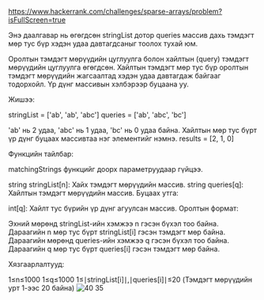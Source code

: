 https://www.hackerrank.com/challenges/sparse-arrays/problem?isFullScreen=true


Энэ даалгавар нь өгөгдсөн stringList дотор queries массив дахь тэмдэгт мөр тус бүр хэдэн удаа давтагдсаныг тоолох тухай юм.

Оролтын тэмдэгт мөрүүдийн цуглуулга болон хайлтын (query) тэмдэгт мөрүүдийн цуглуулга өгөгдсөн. Хайлтын тэмдэгт мөр тус бүр оролтын тэмдэгт мөрүүдийн жагсаалтад хэдэн удаа давтагдаж байгааг тодорхойл. Үр дүнг массивын хэлбэрээр буцаана уу.

Жишээ:

stringList = ['ab', 'ab', 'abc']
queries = ['ab', 'abc', 'bc']

'ab' нь 2 удаа, 'abc' нь 1 удаа, 'bc' нь 0 удаа байна. Хайлтын мөр тус бүрт үр дүнг буцаах массивтаа нэг элементийг нэмнэ.
results = [2, 1, 0]

Функцийн тайлбар:

matchingStrings функцийг доорх параметруудаар гүйцээ.

string stringList[n]: Хайх тэмдэгт мөрүүдийн массив.
string queries[q]: Хайлтын тэмдэгт мөрүүдийн массив.
Буцаах утга:

int[q]: Хайлт тус бүрийн үр дүнг агуулсан массив.
Оролтын формат:

Эхний мөрөнд stringList-ийн хэмжээ n гэсэн бүхэл тоо байна.
Дараагийн n мөр тус бүрт stringList[i] гэсэн тэмдэгт мөр байна.
Дараагийн мөрөнд queries-ийн хэмжээ q гэсэн бүхэл тоо байна.
Дараагийн q мөр тус бүрт queries[i] гэсэн тэмдэгт мөр байна.

Хязгаарлалтууд:

1≤n≤1000
1≤q≤1000
1≤∣stringList[i]∣,∣queries[i]∣≤20 (Тэмдэгт мөрүүдийн урт 1-ээс 20 байна)
![40 35](https://github.com/user-attachments/assets/1da6dfe8-b37a-4020-ad98-658843490561)
